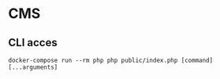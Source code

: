 # CMS

## CLI acces

```
docker-compose run --rm php php public/index.php [command] [...arguments]
```
